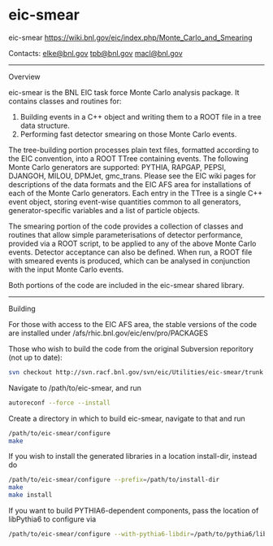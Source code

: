 # eic-smear

eic-smear
https://wiki.bnl.gov/eic/index.php/Monte_Carlo_and_Smearing

Contacts:
elke@bnl.gov
tpb@bnl.gov
macl@bnl.gov

--------------------------------------------------------------------------------
Overview

eic-smear is the BNL EIC task force Monte Carlo analysis package.
It contains classes and routines for:
1) Building events in a C++ object and writing them to a ROOT file in a tree
   data structure.
2) Performing fast detector smearing on those Monte Carlo events.

The tree-building portion processes plain text files, formatted according to
the EIC convention, into a ROOT TTree containing events.
The following Monte Carlo generators are supported:
PYTHIA, RAPGAP, PEPSI, DJANGOH, MILOU, DPMJet, gmc_trans.
Please see the EIC wiki pages for descriptions of the data formats and
the EIC AFS area for installations of each of the Monte Carlo generators.
Each entry in the TTree is a single C++ event object, storing event-wise 
quantities common to all generators, generator-specific variables and
a list of particle objects.

The smearing portion of the code provides a collection of classes and routines
that allow simple parameterisations of detector performance, provided via a
ROOT script, to be applied to any of the above Monte Carlo
events. Detector acceptance can also be defined. When run, a ROOT file with
smeared events is produced, which can be analysed in conjunction with the
input Monte Carlo events.

Both portions of the code are included in the eic-smear shared library.

--------------------------------------------------------------------------------
Building

For those with access to the EIC AFS area, the stable versions of the
code are installed under
/afs/rhic.bnl.gov/eic/env/pro/PACKAGES

Those who wish to build the code from the original Subversion reporitory (not up to date):

```sh
svn checkout http://svn.racf.bnl.gov/svn/eic/Utilities/eic-smear/trunk eic-smear
```

Navigate to /path/to/eic-smear, and run

```sh
autoreconf --force --install
```

Create a directory in which to build eic-smear, navigate to that and run

```sh
/path/to/eic-smear/configure
make
```

If you wish to install the generated libraries in a location install-dir,
instead do

```sh
/path/to/eic-smear/configure --prefix=/path/to/install-dir
make
make install
```

If you want to build PYTHIA6-dependent components, pass the location
of libPythia6 to configure via
```sh
/path/to/eic-smear/configure --with-pythia6-libdir=/path/to/pythia6/lib
```
